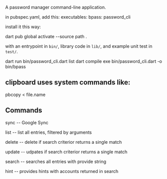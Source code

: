 


A password manager command-line application.

in pubspec.yaml, add this:
executables:
  bpass: password_cli

install it this way:

dart pub global activate --source path .

 with an entrypoint in `bin/`, library code
in `lib/`, and example unit test in `test/`.

dart run bin/password_cli.dart list
dart compile exe bin/password_cli.dart -o bin/bpass

## clipboard uses system commands like:

pbcopy < file.name


## Commands

sync -- Google Sync

list -- list all entries, filtered by arguments

delete -- delete if search criterior returns a single match

update -- udpates if search criterior returns a single match

search -- searches all entries with provide string

hint -- provides hints with accounts returned in search
